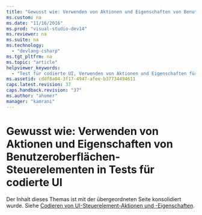 ```yaml
---
title: "Gewusst wie: Verwenden von Aktionen und Eigenschaften von Benutzeroberfl&#228;chen-Steuerelementen in Tests f&#252;r codierte UI"
ms.custom: na
ms.date: "11/16/2016"
ms.prod: "visual-studio-dev14"
ms.reviewer: na
ms.suite: na
ms.technology: 
  - "devlang-csharp"
ms.tgt_pltfrm: na
ms.topic: "article"
helpviewer_keywords: 
  - "Test für codierte UI, Verwenden von Aktionen und Eigenschaften für Steuerelemente der Benutzeroberfläche"
ms.assetid: cddf8a04-3f17-4947-afee-b37734494611
caps.latest.revision: 37
caps.handback.revision: "37"
ms.author: "ahomer"
manager: "kamrani"
---
```

# Gewusst wie: Verwenden von Aktionen und Eigenschaften von Benutzeroberfl&#228;chen-Steuerelementen in Tests f&#252;r codierte UI
Der Inhalt dieses Themas ist mit der übergeordneten Seite konsolidiert wurde.  Siehe [Codieren von UI-Steuerelement-Aktionen und -Eigenschaften](../Topic/Use%20UI%20Automation%20To%20Test%20Your%20Code.md#actions).